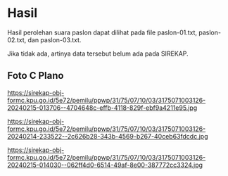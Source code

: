 # Hasil

Hasil perolehan suara paslon dapat dilihat pada file paslon-01.txt, paslon-02.txt, dan paslon-03.txt.

Jika tidak ada, artinya data tersebut belum ada pada SIREKAP.

## Foto C Plano

https://sirekap-obj-formc.kpu.go.id/5e72/pemilu/ppwp/31/75/07/10/03/3175071003126-20240215-013706--4704648c-effb-4118-829f-ebf9a4211e95.jpg

https://sirekap-obj-formc.kpu.go.id/5e72/pemilu/ppwp/31/75/07/10/03/3175071003126-20240214-233522--2c626b28-343b-4569-b267-40ceb63fdcdc.jpg

https://sirekap-obj-formc.kpu.go.id/5e72/pemilu/ppwp/31/75/07/10/03/3175071003126-20240215-014030--062ff4d0-6514-49af-8e00-387772cc3324.jpg
